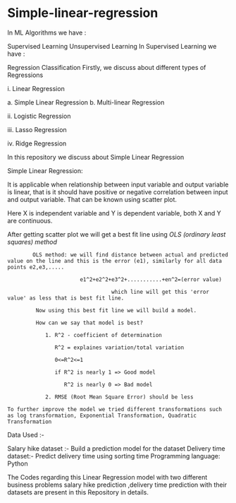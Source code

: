 # Simple-linear-regression

In ML Algorithms we have :

Supervised Learning
Unsupervised Learning
In Supervised Learning we have :

Regression
Classification
Firstly, we discuss about different types of Regressions

i. Linear Regression

a. Simple Linear Regression b. Multi-linear Regression

ii. Logistic Regression

iii. Lasso Regression

iv. Ridge Regression

In this repository we discuss about Simple Linear Regression

Simple Linear Regression:

  It is applicable when relationship between input variable and output variable is linear, that is it should have positive or negative correlation between input and output variable. That can be known using scatter plot.
  
  Here X is independent variable and Y is dependent variable, both X and Y are continuous.
  
  After getting scatter plot we will get a best fit line using *OLS (ordinary least squares) method*
  
            OLS method: we will find distance between actual and predicted value on the line and this is the error (e1), similarly for all data points e2,e3,.....
            
                           e1^2+e2^2+e3^2+...........+en^2=(error value)
                           
                                     which line will get this 'error value' as less that is best fit line.
                                     
             Now using this best fit line we will build a model.
             
             How can we say that model is best?
             
                1. R^2 - coefficient of determination
                
                   R^2 = explaines variation/total variation
                   
                   0<=R^2<=1
                   
                   if R^2 is nearly 1 => Good model
                   
                      R^2 is nearly 0 => Bad model
                      
                2. RMSE (Root Mean Square Error) should be less 
                
    To further improve the model we tried different transformations such as log transformation, Exponential Transformation, Quadratic Transformation
Data Used :-

Salary hike dataset :- Build a prediction model for the dataset
Delivery time dataset:- Predict delivery time using sorting time
Programming language: Python

The Codes regarding this Linear Regression model with two different business problems salary hike prediction ,delivery time prediction with their datasets are present in this Repository in details.
